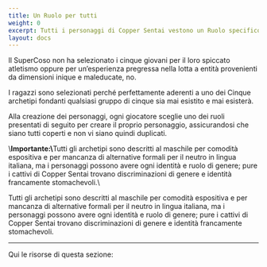 ```yaml
---
title: Un Ruolo per tutti
weight: 0
excerpt: Tutti i personaggi di Copper Sentai vestono un Ruolo specifico nella fiction
layout: docs
---
```

Il SuperCoso non ha selezionato i cinque giovani per il loro spiccato atletismo oppure per un’esperienza pregressa nella lotta a entità provenienti da dimensioni inique e maleducate, no.

I ragazzi sono selezionati perché perfettamente aderenti a uno dei Cinque archetipi fondanti qualsiasi gruppo di cinque sia mai esistito e mai esisterà.

Alla creazione dei personaggi, ogni giocatore sceglie uno dei ruoli presentati di seguito per creare il proprio personaggio, assicurandosi che siano tutti coperti e non vi siano quindi duplicati. 

<div class="important">\<strong>Importante:\</strong>Tutti gli archetipi sono descritti al maschile per comodità espositiva e per mancanza di alternative formali per il neutro in lingua italiana, ma i personaggi possono avere ogni identità e ruolo di genere; pure i cattivi di Copper Sentai trovano discriminazioni di genere e identità francamente stomachevoli.\</div>

Tutti gli archetipi sono descritti al maschile per comodità espositiva e per mancanza di alternative formali per il neutro in lingua italiana, ma i personaggi possono avere ogni identità e ruolo di genere; pure i cattivi di Copper Sentai trovano discriminazioni di genere e identità francamente stomachevoli.

***

Qui le risorse di questa sezione:
